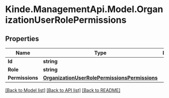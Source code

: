# Kinde.ManagementApi.Model.OrganizationUserRolePermissions

## Properties

Name | Type | Description | Notes
------------ | ------------- | ------------- | -------------
**Id** | **string** |  | [optional] 
**Role** | **string** |  | [optional] 
**Permissions** | [**OrganizationUserRolePermissionsPermissions**](OrganizationUserRolePermissionsPermissions.md) |  | [optional] 

[[Back to Model list]](../README.md#documentation-for-models) [[Back to API list]](../README.md#documentation-for-api-endpoints) [[Back to README]](../README.md)

